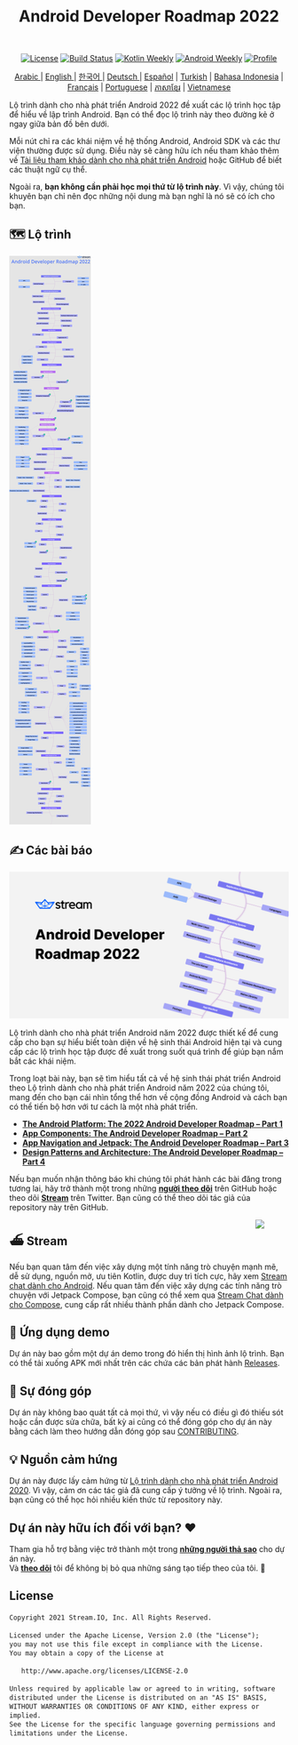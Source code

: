 <h1 align="center">Android Developer Roadmap 2022</h1></br>

<p align="center">
  <a href="https://opensource.org/licenses/Apache-2.0"><img alt="License" src="https://img.shields.io/badge/License-Apache%202.0-blue.svg"/></a>
  <a href="https://github.com/skydoves/android-developer-roadmap/actions/workflows/build.yml"><img alt="Build Status" src="https://github.com/skydoves/android-developer-roadmap/actions/workflows/build.yml/badge.svg"/></a>
  <a href="https://mailchi.mp/kotlinweekly/kotlin-weekly-279"><img alt="Kotlin Weekly" src="https://skydoves.github.io/badges/kotlin-weekly2.svg"/></a>
  <a href="https://androidweekly.net/issues/issue-495"><img alt="Android Weekly" src="https://skydoves.github.io/badges/android-weekly.svg"/></a>
  <a href="https://github.com/skydoves"><img alt="Profile" src="https://skydoves.github.io/badges/skydoves.svg"/></a>
</p>
<p align="center">
<a href="/README_AR.md" target="_blank"> Arabic </a> | <a href="/README.md" target="_blank"> English </a> | <a href="/README_KR.md" target="_blank"> 한국어 </a> | <a href="/README_DE.md" target="_blank"> Deutsch </a>| <a href="/README_ES.md" target="_blank"> Español</a> | <a href="/README_TR.md" target="_blank"> Turkish</a> | <a href="/README_ID.md" target="_blank"> Bahasa Indonesia</a> | <a href="/README_FR.md" target="_blank"> Français</a> | <a href="/README_PT.md" target="_blank"> Portuguese</a> | <a href="/README_KHM.md" target="_blank">ភាសាខ្មែរ</a> | <a href="/README_VI.md" target="_blank">Vietnamese</a>
</p>


Lộ trình dành cho nhà phát triển Android 2022 đề xuất các lộ trình học tập để hiểu về lập trình Android. Bạn có thể đọc lộ trình này theo đường kẻ ở ngay giữa bản đồ bên dưới.

Mỗi nút chỉ ra các khái niệm về hệ thống Android, Android SDK và các thư viện thường được sử dụng. Điều này sẽ càng hữu ích nếu tham khảo thêm về [Tài liệu tham khảo dành cho nhà phát triển Android](https://developer.android.com/reference) hoặc GitHub để biết các thuật ngữ cụ thể. <br>

Ngoài ra, **bạn không cần phải học mọi thứ từ lộ trình này**. Vì vậy, chúng tôi khuyên bạn chỉ nên đọc những nội dung mà bạn nghĩ là nó sẽ có ích cho bạn.

## 🗺 Lộ trình

![Roadmap](/images/android_developer_roadmap.png)

## ✍️ Các bài báo

<a href="https://getstream.io/blog/android-developer-roadmap/"><img src="images/article.png" /></a><br>

Lộ trình dành cho nhà phát triển Android năm 2022 được thiết kế để cung cấp cho bạn sự hiểu biết toàn diện về hệ sinh thái Android hiện tại và cung cấp các lộ trình học tập được đề xuất trong suốt quá trình để giúp bạn nắm bắt các khái niệm.<br>

Trong loạt bài này, bạn sẽ tìm hiểu tất cả về hệ sinh thái phát triển Android theo Lộ trình dành cho nhà phát triển Android năm 2022 của chúng tôi, mang đến cho bạn cái nhìn tổng thể hơn về cộng đồng Android và cách bạn có thể tiến bộ hơn với tư cách là một nhà phát triển.

- **[The Android Platform: The 2022 Android Developer Roadmap – Part 1](https://getstream.io/blog/android-developer-roadmap/)**
- **[App Components: The Android Developer Roadmap – Part 2](https://getstream.io/blog/android-developer-roadmap-part-2/)**
- **[App Navigation and Jetpack: The Android Developer Roadmap – Part 3](https://getstream.io/blog/android-developer-roadmap-part-3/)**
- **[Design Patterns and Architecture: The Android Developer Roadmap – Part 4](https://getstream.io/blog/design-patterns-and-architecture-the-android-developer-roadmap-part-4/)**

Nếu bạn muốn nhận thông báo khi chúng tôi phát hành các bài đăng trong tương lai, hãy trở thành một trong những **[người theo dõi](https://github.com/skydoves/android-developer-roadmap/watchers)** trên GitHub hoặc theo dõi **[Stream](https://twitter.com/getstream_io)** trên Twitter. Bạn cũng có thể theo dõi tác giả của repository này trên GitHub.

<a href="https://getstream.io/tutorials/android-chat?utm_source=Github&utm_medium=Github_Repo_Content_Ad&utm_content=Developer&utm_campaign=2022AndroidDeveloperRoadmap&utm_term=DevRelOss">
<img src="https://user-images.githubusercontent.com/24237865/138428440-b92e5fb7-89f8-41aa-96b1-71a5486c5849.png" align="right" width="12%"/>
</a>

## ⛴ Stream

Nếu bạn quan tâm đến việc xây dựng một tính năng trò chuyện mạnh mẽ, dễ sử dụng, nguồn mở, ưu tiên Kotlin, được duy trì tích cực, hãy xem [Stream chat dành cho Android](https://getstream.io/tutorials/android-chat). Nếu quan tâm đến việc xây dựng các tính năng trò chuyện với Jetpack Compose, bạn cũng có thể xem qua [Stream Chat dành cho Compose](https://getstream.io/chat/compose/tutorial/), cung cấp rất nhiều thành phần dành cho Jetpack Compose.

## 📱 Ứng dụng demo

Dự án này bao gồm một dự án demo trong đó hiển thị hình ảnh lộ trình. Bạn có thể tải xuống APK mới nhất trên các chứa các bản phát hành [Releases](https://github.com/skydoves/android-developer-roadmap/releases).

## 🤝 Sự đóng góp

Dự án này không bao quát tất cả mọi thứ, vì vậy nếu có điều gì đó thiếu sót hoặc cần được sửa chữa, bất kỳ ai cũng có thể đóng góp cho dự án này bằng cách làm theo hướng dẫn đóng góp sau [CONTRIBUTING](CONTRIBUTING.md).

## 💡 Nguồn cảm hứng

Dự án này được lấy cảm hứng từ [Lộ trình dành cho nhà phát triển Android 2020](https://github.com/mobile-roadmap/android-developer-roadmap). Vì vậy, cảm ơn các tác giả đã cung cấp ý tưởng về lộ trình. Ngoài ra, bạn cũng có thể học hỏi nhiều kiến thức từ repository này.

## Dự án này hữu ích đối với bạn? :heart:

Tham gia hỗ trợ bằng việc trở thành một trong __[những người thả sao](https://github.com/skydoves/android-developer-roadmap/stargazers)__ cho dự án này.<br>
Và __[theo dõi](https://github.com/skydoves)__ tôi để không bị bỏ qua những sáng tạo tiếp theo của tôi. 🤩

## License
```
Copyright 2021 Stream.IO, Inc. All Rights Reserved.

Licensed under the Apache License, Version 2.0 (the "License");
you may not use this file except in compliance with the License.
You may obtain a copy of the License at

   http://www.apache.org/licenses/LICENSE-2.0

Unless required by applicable law or agreed to in writing, software
distributed under the License is distributed on an "AS IS" BASIS,
WITHOUT WARRANTIES OR CONDITIONS OF ANY KIND, either express or implied.
See the License for the specific language governing permissions and
limitations under the License.
```
